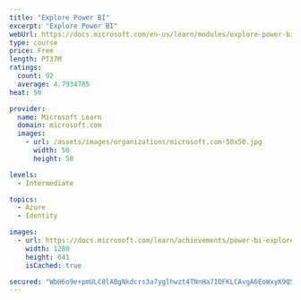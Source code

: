 ```yaml
---
title: "Explore Power BI"
excerpt: "Explore Power BI"
webUrl: https://docs.microsoft.com/en-us/learn/modules/explore-power-bi/
type: course
price: Free
length: PT37M
ratings:
  count: 92
  average: 4.7934785
heat: 50

provider:
  name: Microsoft Learn
  domain: microsoft.com
  images:
    - url: /assets/images/organizations/microsoft.com-50x50.jpg
      width: 50
      height: 50

levels:
  - Intermediate

topics:
  - Azure
  - Identity

images:
  - url: https://docs.microsoft.com/learn/achievements/power-bi-explore-social.png
    width: 1280
    height: 641
    isCached: true

secured: "WbH6o9e+pmULC8lABgNkdcrs3a7yglhwzt4TNnHa7IOFKLCAvgA6EoWxyK9QSTM/QixRKs2m3+3aS5jdat8uHQAmMFqRvxRpiiEsG/G04zWCPMbimLmI597hYmtaKywrPK5KpEuyReUqb1+BGlROzDewlOM3z3oSQr7nhPIQJ2/azI5oJBfRl94AIhIjXO/XoRmRn1nKo5KDNCgCThFZpjZqV3Yol7n4e8cszVzFwqJn1ZTtcxeMoc8rP03cckMH06myRHZPPDjV6MkoBM8fFtUoWkAfD/7N+gtsW50Hl9uOEElyuj/48GL0IWQFLnfV3o8uJfbJUF7+YurPNKUpPta168P9kfc0oG//9iJEyOcGnlNBcYxAemk5ZxA57o0X6chU/Ws1AW3z6tSy46clg16EdQk3fxdpNmdv1Aj/tQk=;wtEjmWNtJYxf1UbA9JPj1Q=="
---
```


